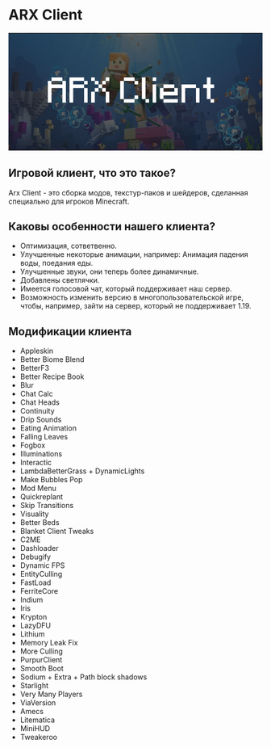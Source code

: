 # ARX Client
![Alt-текст](https://github.com/Arxonium/arx-client/blob/main/public/1.png?raw=true "Орк")
## Игровой клиент, что это такое?
Arx Client - это сборка модов, текстур-паков и шейдеров, сделанная специально для игроков Minecraft.
## Каковы особенности нашего клиента?
- Оптимизация, сответвенно. 
- Улучшенные некоторые анимации, например: Анимация падения воды, поедания еды. 
- Улучшенные звуки, они теперь более динамичные. 
- Добавлены светлячки.
- Имеется голосовой чат, который поддерживает наш сервер. 
- Возможность изменить версию в многопользовательской игре, чтобы, например, зайти на сервер, который не поддерживает 1.19.
## Модификации клиента
- Appleskin
- Better Biome Blend
- BetterF3
- Better Recipe Book
- Blur
- Chat Calc
- Chat Heads
- Continuity
- Drip Sounds
- Eating Animation
- Falling Leaves
- Fogbox
- Illuminations
- Interactic
- LambdaBetterGrass + DynamicLights
- Make Bubbles Pop
- Mod Menu
- Quickreplant
- Skip Transitions
- Visuality
- Better Beds
- Blanket Client Tweaks
- C2ME
- Dashloader
- Debugify
- Dynamic FPS
- EntityCulling
- FastLoad
- FerriteCore
- Indium
- Iris
- Krypton
- LazyDFU
- Lithium
- Memory Leak Fix
- More Culling
- PurpurClient
- Smooth Boot
- Sodium + Extra + Path block shadows
- Starlight
- Very Many Players
- ViaVersion
- Amecs
- Litematica
- MiniHUD
- Tweakeroo
